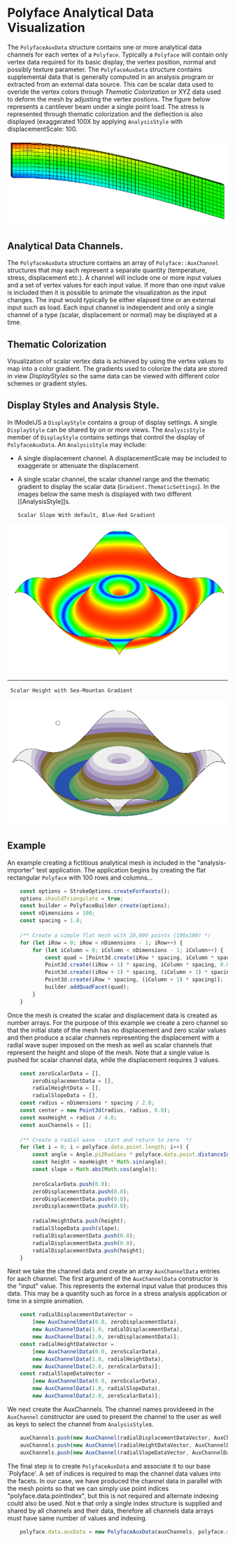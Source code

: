 # Polyface Analytical Data Visualization
The `PolyfaceAuxData` structure contains one or more analytical data channels for each vertex of a `Polyface`.  Typically a `Polyface` will contain only vertex data required for its basic display, the vertex position, normal and possibly texture parameter.  The `PolyfaceAuxData` structure contains supplemental data that is generally computed in an analysis program or extracted from an external data source.  This can be scalar data used to overide the vertex colors through *Thematic Colorization* or XYZ data used to deform the mesh by adjusting the vertex postions. The figure below represents a cantilever beam under a single point load.  The stress is represented through thematic colorization and the deflection is also displayed (exaggerated 100X by applying `AnalysisStyle` with displacementScale: 100.

![>](./figs/PolyfaceAuxData/CantileverBeam.png)

Analytical Data Channels.
-
The `PolyfaceAuxData` structure contains an array of `Polyface::AuxChannel` structures that may each represent a separate quantity (temperature, stress, displacement etc.).  A channel will include one or more input values and a set of vertex values for each input value.  If more than one input value is included then it is possible to animate the visualization as the input changes.  The input would typically be either elapsed time or an external input such as load.  Each input channel is independent and only a single channel of a type (scalar, displacement or normal) may be displayed at a time.

Thematic Colorization
-
Visualization of scalar vertex data is achieved by using the vertex values to map into a color gradient.  The gradients used to colorize the data are stored in view  *DisplayStyles* so the same data can be viewed with different color schemes or gradient styles.


Display Styles and Analysis Style.
  -
In IModelJS a `DisplayStyle` contains a group of display settings.  A single `DisplayStyle` can be shared by on or more views.  The `AnalysisStyle` member of `DisplayStyle` contains settings that control the display of `PolyfaceAuxData`.  An `AnalysisStyle` may include:
* A single displacement channel. A displacementScale may be included to exaggerate or attenuate the displacement.
* A single scalar channel, the scalar channel range and the thematic gradient to display the scalar data (`Gradient.ThematicSettings`).  In the images below the same mesh is displayed with two different [[AnalysisStyle]]s.

      Scalar Slope With default, Blue-Red Gradient


![>](./figs/PolyfaceAuxData/SlopeWithDefaultBlueRedGradient.png)
___

     Scalar Height with Sea-Mountan Gradient

![>](./figs/PolyfaceAuxData/HeightWithSeaMountainGradient.png)


Example
----
An example creating a fictitious analytical mesh is included in the "analysis-importer" test application.  The application begins by creating the flat rectangular `Polyface` with 100 rows and columns...

``` ts
    const options = StrokeOptions.createForFacets();
    options.shouldTriangulate = true;
    const builder = PolyfaceBuilder.create(options);
    const nDimensions = 100;
    const spacing = 1.0;

    /** Create a simple flat mesh with 10,000 points (100x100) */
    for (let iRow = 0; iRow < nDimensions - 1; iRow++) {
        for (let iColumn = 0; iColumn < nDimensions - 1; iColumn++) {
            const quad = [Point3d.create(iRow * spacing, iColumn * spacing, 0.0),
            Point3d.create((iRow + 1) * spacing, iColumn * spacing, 0.0),
            Point3d.create((iRow + 1) * spacing, (iColumn + 1) * spacing, 0.0),
            Point3d.create(iRow * spacing, (iColumn + 1) * spacing)];
            builder.addQuadFacet(quad);
        }
    }
````

Once the mesh is created the scalar and displacement data is created as number arrays.  For the purpose of this example we create a zero channel so that the initial state of the mesh has no displacement and zero scalar values and then produce a scalar channels representing the displacement with a radial wave super imposed on the mesh as well as scalar channels that represent the height and slope of the mesh.  Note that a single value is pushed for scalar channel data, while the displacement requires 3 values.

````ts
    const zeroScalarData = [],
        zeroDisplacementData = [],
        radialHeightData = [],
        radialSlopeData = [],
    const radius = nDimensions * spacing / 2.0;
    const center = new Point3d(radius, radius, 0.0);
    const maxHeight = radius / 4.0;
    const auxChannels = [];

    /** Create a radial wave - start and return to zero  */
    for (let i = 0; i < polyface.data.point.length; i++) {
        const angle = Angle.pi2Radians * polyface.data.point.distanceIndexToPoint(i, center) / radius;
        const height = maxHeight * Math.sin(angle);
        const slope = Math.abs(Math.cos(angle));

        zeroScalarData.push(0.0);
        zeroDisplacementData.push(0.0);
        zeroDisplacementData.push(0.0);
        zeroDisplacementData.push(0.0);

        radialHeightData.push(height);
        radialSlopeData.push(slope);
        radialDisplacementData.push(0.0);
        radialDisplacementData.push(0.0);
        radialDisplacementData.push(height);
    }
````
Next we take the channel data and create an array `AuxChannelData` entries for aach channel.   The first argument of the `AuxChannelData` constructor is the "input" value.  This represents the external input value that produces this data.  This may be a quantity such as force in a stress analysis application or time in a simple animation.

````ts
    const radialDisplacementDataVector =
        [new AuxChannelData(0.0, zeroDisplacementData),
        new AuxChannelData(1.0, radialDisplacementData),
        new AuxChannelData(2.0, zeroDisplacementData)];
    const radialHeightDataVector =
        [new AuxChannelData(0.0, zeroScalarData),
        new AuxChannelData(1.0, radialHeightData),
        new AuxChannelData(2.0, zeroScalarData)];
    const radialSlopeDataVector =
        [new AuxChannelData(0.0, zeroScalarData),
        new AuxChannelData(1.0, radialSlopeData),
        new AuxChannelData(2.0, zeroScalarData)];
  ````

  We next create the AuxChannels.  The channel names provideeed in the `AuxChannel` constructor are used to present the channel to the user as well as keys to select the channel from `AnalysisStyle`s.

`````ts
    auxChannels.push(new AuxChannel(radialDisplacementDataVector, AuxChannelDataType.Vector, "Radial Displacement", "Radial: Time"));
    auxChannels.push(new AuxChannel(radialHeightDataVector, AuxChannelDataType.Distance, "Radial Height", "Radial: Time"));
    auxChannels.push(new AuxChannel(radialSlopeDataVector, AuxChannelDataType.Scalar, "Radial Slope", "Radial: Time"));

`````
The final step is to create `PolyfaceAuxData` and associate it to our base `Polyface'.  A set of indices is required to map the channel data values into the facets.  In our case, we have produced the channel data in parallel with the mesh points so that we can simply use point indices "polyface.data.pointIndex", but this is not required and alternate indexing could also be used.  Not e that only a single index structure is supplied and shared by all channels and their data, therefore all channels data arrays must have same number of values and indexing.
````ts
    polyface.data.auxData = new PolyfaceAuxData(auxChannels, polyface.data.pointIndex);
````


